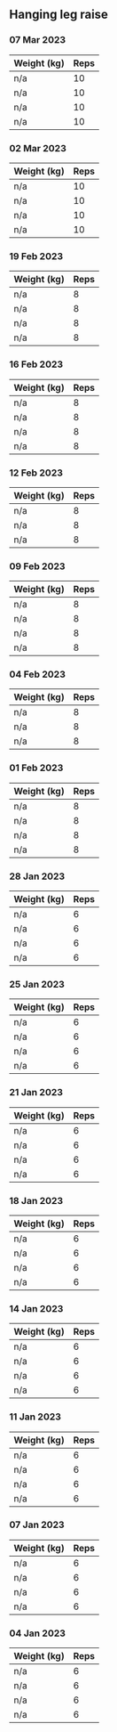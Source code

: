 ## Hanging leg raise

### 07 Mar 2023

| Weight (kg) | Reps |
| ----------- | ---- |
| n/a | 10 |
| n/a | 10 |
| n/a | 10 |
| n/a | 10 |

### 02 Mar 2023

| Weight (kg) | Reps |
| ----------- | ---- |
| n/a | 10 |
| n/a | 10 |
| n/a | 10 |
| n/a | 10 |

### 19 Feb 2023

| Weight (kg) | Reps |
| ----------- | ---- |
| n/a | 8 |
| n/a | 8 |
| n/a | 8 |
| n/a | 8 |

### 16 Feb 2023

| Weight (kg) | Reps |
| ----------- | ---- |
| n/a | 8 |
| n/a | 8 |
| n/a | 8 |
| n/a | 8 |

### 12 Feb 2023

| Weight (kg) | Reps |
| ----------- | ---- |
| n/a | 8 |
| n/a | 8 |
| n/a | 8 |

### 09 Feb 2023

| Weight (kg) | Reps |
| ----------- | ---- |
| n/a | 8 |
| n/a | 8 |
| n/a | 8 |
| n/a | 8 |

### 04 Feb 2023

| Weight (kg) | Reps |
| ----------- | ---- |
| n/a | 8 |
| n/a | 8 |
| n/a | 8 |

### 01 Feb 2023

| Weight (kg) | Reps |
| ----------- | ---- |
| n/a | 8 |
| n/a | 8 |
| n/a | 8 |
| n/a | 8 |

### 28 Jan 2023

| Weight (kg) | Reps |
| ----------- | ---- |
| n/a | 6 |
| n/a | 6 |
| n/a | 6 |
| n/a | 6 |

### 25 Jan 2023

| Weight (kg) | Reps |
| ----------- | ---- |
| n/a | 6 |
| n/a | 6 |
| n/a | 6 |
| n/a | 6 |

### 21 Jan 2023

| Weight (kg) | Reps |
| ----------- | ---- |
| n/a | 6 |
| n/a | 6 |
| n/a | 6 |
| n/a | 6 |

### 18 Jan 2023

| Weight (kg) | Reps |
| ----------- | ---- |
| n/a | 6 |
| n/a | 6 |
| n/a | 6 |
| n/a | 6 |

### 14 Jan 2023

| Weight (kg) | Reps |
| ----------- | ---- |
| n/a | 6 |
| n/a | 6 |
| n/a | 6 |
| n/a | 6 |

### 11 Jan 2023

| Weight (kg) | Reps |
| ----------- | ---- |
| n/a | 6 |
| n/a | 6 |
| n/a | 6 |
| n/a | 6 |

### 07 Jan 2023

| Weight (kg) | Reps |
| ----------- | ---- |
| n/a | 6 |
| n/a | 6 |
| n/a | 6 |
| n/a | 6 |

### 04 Jan 2023

| Weight (kg) | Reps |
| ----------- | ---- |
| n/a | 6 |
| n/a | 6 |
| n/a | 6 |
| n/a | 6 |